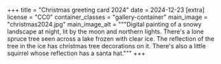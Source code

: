 +++
title = "Christmas greeting card 2024"
date = 2024-12-23
[extra]
license = "CC0"
container_classes = "gallery-container"
main_image = "christmas2024.jpg"
main_image_alt = """Digital painting of a snowy landscape at night, lit by the moon and northern lights.
There's a lone spruce tree seen across a lake frozen with clear ice.
The reflection of the tree in the ice has christmas tree decorations on it.
There's also a little squirrel whose reflection has a santa hat."""
+++

<!-- more -->
